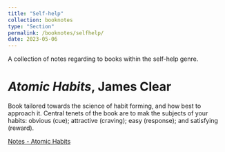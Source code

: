 ```yaml
---
title: "Self-help"
collection: booknotes
type: "Section"
permalink: /booknotes/selfhelp/
date: 2023-05-06
---
```


A collection of notes regarding to books within the self-help genre.

# *Atomic Habits*, James Clear
Book tailored towards the science of habit forming, and how best to approach it. Central tenets of the book are to mak the subjects of your habits: obvious (cue); attractive (craving); easy (response); and satisfying (reward).

[Notes - Atomic Habits](https://john-lyne.github.io/booknotes/selfhelp/atomic)
